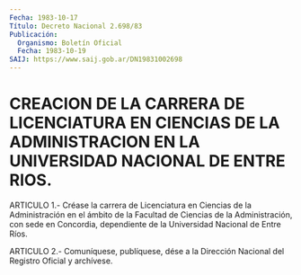 ```yaml
---
Fecha: 1983-10-17
Título: Decreto Nacional 2.698/83
Publicación:
  Organismo: Boletín Oficial
  Fecha: 1983-10-19
SAIJ: https://www.saij.gob.ar/DN19831002698
---
```

# CREACION DE LA CARRERA DE LICENCIATURA EN CIENCIAS DE LA ADMINISTRACION EN LA UNIVERSIDAD NACIONAL DE ENTRE RIOS.

<a id="1"></a>
ARTICULO  1.-  Créase  la carrera de Licenciatura en Ciencias de la Administración en el ámbito  de  la  Facultad  de  Ciencias  de  la Administración,    con    sede  en  Concordia,  dependiente  de  la Universidad Nacional de Entre Ríos.

<a id="2"></a>
ARTICULO  2.- Comuníquese, publíquese, dése a la Dirección Nacional del Registro Oficial y archívese.